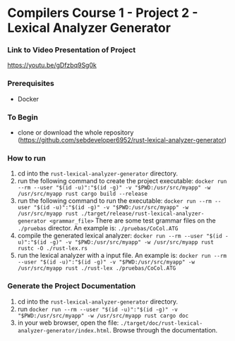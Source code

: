 # Compilers Course 1 - Project 2 - Lexical Analyzer Generator

### Link to Video Presentation of Project

<https://youtu.be/gDfzbq9Sg0k>

### Prerequisites
- Docker

### To Begin
- clone or download the whole repository (<https://github.com/sebdeveloper6952/rust-lexical-analyzer-generator>)

### How to run

1. cd into the `rust-lexical-analyzer-generator` directory.
2. run the following command to create the project executable: `docker run --rm --user "$(id -u)":"$(id -g)" -v "$PWD:/usr/src/myapp" -w /usr/src/myapp rust cargo build --release`
3. run the following command to run the executable: `docker run --rm --user "$(id -u)":"$(id -g)" -v "$PWD:/usr/src/myapp" -w /usr/src/myapp rust ./target/release/rust-lexical-analyzer-generator <grammar_file>` There are some test grammar files on the `./pruebas` director. An example is: `./pruebas/CoCol.ATG`
4. compile the generated lexical analyzer: `docker run --rm --user "$(id -u)":"$(id -g)" -v "$PWD:/usr/src/myapp" -w /usr/src/myapp rust rustc -O ./rust-lex.rs`
5. run the lexical analyzer with a input file. An example is: `docker run --rm --user "$(id -u)":"$(id -g)" -v "$PWD:/usr/src/myapp" -w /usr/src/myapp rust ./rust-lex ./pruebas/CoCol.ATG`

### Generate the Project Documentation
1. cd into the `rust-lexical-analyzer-generator` directory.
1. run `docker run --rm --user "$(id -u)":"$(id -g)" -v "$PWD:/usr/src/myapp" -w /usr/src/myapp rust cargo doc`
2. in your web browser, open the file: `./target/doc/rust-lexical-analyzer-generator/index.html`. Browse through the documentation.
